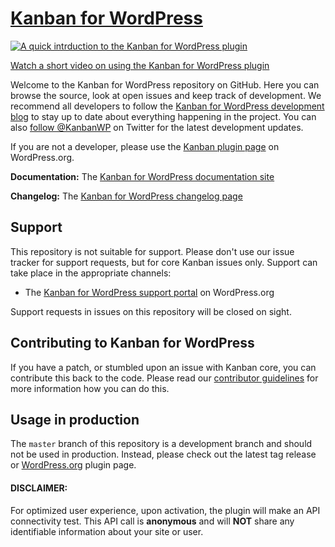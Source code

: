 # [Kanban for WordPress](http://kanbanwp.com/)

[![A quick intrduction to the Kanban for WordPress plugin](https://i.vimeocdn.com/video/543343707_640.jpg)](https://vimeo.com/145274368)

[Watch a short video on using the Kanban for WordPress plugin](https://vimeo.com/145274368)

Welcome to the Kanban for WordPress repository on GitHub. Here you can browse the source, look at open issues and keep track of development. We recommend all developers to follow the [Kanban for WordPress development blog](http://kanbanwp.com/blog?utm_medium=documentation&utm_source=github.com&utc_campaign=documentation) to stay up to date about everything happening in the project. You can also [follow @KanbanWP](https://twitter.com/kanbanwp) on Twitter for the latest development updates.

If you are not a developer, please use the [Kanban plugin page](https://wordpress.org/plugins/kanban/) on WordPress.org.

**Documentation:**  The [Kanban for WordPress documentation site](http://kanbanwp.com/documentation/?utm_medium=documentation&utm_source=github.com&utc_campaign=documentation)

**Changelog:**  The [Kanban for WordPress changelog page](http://kanbanwp.com/changelog/?utm_medium=documentation&utm_source=github.com&utc_campaign=documentation)



## Support
This repository is not suitable for support. Please don't use our issue tracker for support requests, but for core Kanban issues only. Support can take place in the appropriate channels:

* The [Kanban for WordPress support portal](https://wordpress.org/support/plugin/kanban) on WordPress.org

Support requests in issues on this repository will be closed on sight.

## Contributing to Kanban for WordPress
If you have a patch, or stumbled upon an issue with Kanban core, you can contribute this back to the code. Please read our [contributor guidelines](https://github.com/gelform/kanban/blob/master/CONTRIBUTING.md) for more information how you can do this.

## Usage in production

The `master` branch of this repository is a development branch and should not be used in production. Instead, please check out the latest tag release or [WordPress.org](https://wordpress.org/plugins/kanban/) plugin page.


#### DISCLAIMER:
For optimized user experience, upon activation, the plugin will make an API connectivity test. This API call is **anonymous** and will **NOT** share any identifiable information about your site or user.
